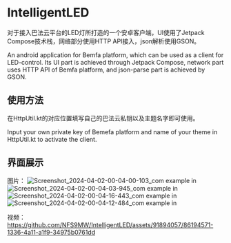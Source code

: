 # IntelligentLED

对于接入巴法云平台的LED灯所打造的一个安卓客户端，UI使用了Jetpack Compose技术栈，网络部分使用HTTP API接入，json解析使用GSON。

An android application for Bemfa platform, which can be used as a client for LED-control. Its UI part is achieved through Jetpack Compose, network part uses HTTP API of Bemfa platform, and json-parse part is achieved by GSON.


## 使用方法

在HttpUtil.kt的对应位置填写自己的巴法云私钥以及主题名字即可使用。

Input your own private key of Bemefa platform and name of your theme in HttpUtil.kt to activate the client.

## 界面展示

图片：
![Screenshot_2024-04-02-00-04-00-103_com example in](https://github.com/NFS9MW/IntelligentLED/assets/91894057/4d38ca24-2fbf-4f37-ac2e-e6f43de948a5)
![Screenshot_2024-04-02-00-04-03-945_com example in](https://github.com/NFS9MW/IntelligentLED/assets/91894057/bf525fdb-b5eb-4cab-92c3-7ccf4f21326d)
![Screenshot_2024-04-02-00-04-16-443_com example in](https://github.com/NFS9MW/IntelligentLED/assets/91894057/29a4385e-ac6f-48a3-87ee-6f8438723abb)
![Screenshot_2024-04-02-00-04-12-484_com example in](https://github.com/NFS9MW/IntelligentLED/assets/91894057/b7ce6666-1ecc-4013-b66b-5d741f900fd2)

视频：
https://github.com/NFS9MW/IntelligentLED/assets/91894057/86194571-1336-4a11-a1f9-34975b0761dd
